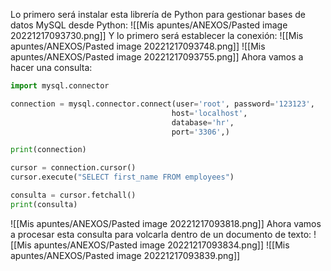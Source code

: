 Lo primero será instalar esta librería de Python para gestionar bases de datos MySQL desde Python:
![[Mis apuntes/ANEXOS/Pasted image 20221217093730.png]]
Y lo primero será establecer la conexión:
![[Mis apuntes/ANEXOS/Pasted image 20221217093748.png]]
![[Mis apuntes/ANEXOS/Pasted image 20221217093755.png]]
Ahora vamos a hacer una consulta:
```python
import mysql.connector

connection = mysql.connector.connect(user='root', password='123123',
                                    host='localhost',
                                    database='hr',
                                    port='3306',)

print(connection)

cursor = connection.cursor()
cursor.execute("SELECT first_name FROM employees")

consulta = cursor.fetchall()
print(consulta)
```
![[Mis apuntes/ANEXOS/Pasted image 20221217093818.png]]
Ahora vamos a procesar esta consulta para volcarla dentro de un documento de texto:
![[Mis apuntes/ANEXOS/Pasted image 20221217093834.png]]
![[Mis apuntes/ANEXOS/Pasted image 20221217093839.png]]
